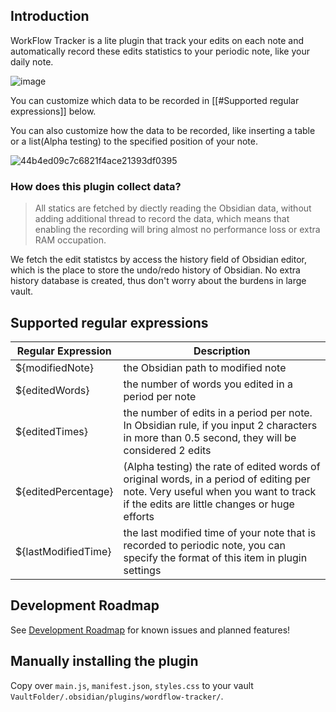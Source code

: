 ## Introduction
WorkFlow Tracker is a lite plugin that track your edits on each note and automatically record these edits statistics to your periodic note, like your daily note. 

![image](https://github.com/user-attachments/assets/e8af3671-0277-4d35-9161-4b9df8e2f0fb)

You can customize which data to be recorded in [[#Supported regular expressions]] below. 

You can also customize how the data to be recorded, like inserting a table or a list(Alpha testing) to the specified position of your note. 

![44b4ed09c7c6821f4ace21393df0395](https://github.com/user-attachments/assets/36fdf7f9-173d-46f5-bb92-b7ce5b634b03)


### How does this plugin collect data?
> All statics are fetched by diectly reading the Obsidian data, without adding additional thread to record the data, which means that enabling the recording will bring almost no performance loss or extra RAM occupation.

We fetch the edit statistcs by access the history field of Obsidian editor, which is the place to store the undo/redo history of Obsidian. No extra history database is created, thus don't worry about the burdens in large vault. 

## Supported regular expressions
| Regular Expression  | Description |
| ------------------- | ------------------- |
| ${modifiedNote}    | the Obsidian path to modified note |
| ${editedWords} | the number of words you edited in a period per note |
| ${editedTimes} | the number of edits in a period per note. In Obsidian rule, if you input 2 characters in more than 0.5 second, they will be considered 2 edits |
| ${editedPercentage} | (Alpha testing) the rate of edited words of original words, in a period of editing per note. Very useful when you want to track if the edits are little changes or huge efforts |
| ${lastModifiedTime} | the last modified time of your note that is recorded to periodic note, you can specify the format of this item in plugin settings |

## Development Roadmap
See [Development Roadmap](https://github.com/LeCheenaX/WordFlow-Tracker/wiki/Development-RoadMap) for known issues and planned features! 

## Manually installing the plugin

Copy over `main.js`, `manifest.json`, `styles.css` to your vault `VaultFolder/.obsidian/plugins/wordflow-tracker/`.

